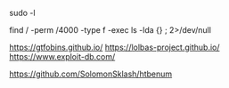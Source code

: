 




sudo -l

find / -perm /4000 -type f -exec ls -lda {} \; 2>/dev/null


https://gtfobins.github.io/
https://lolbas-project.github.io/
https://www.exploit-db.com/

https://github.com/SolomonSklash/htbenum
